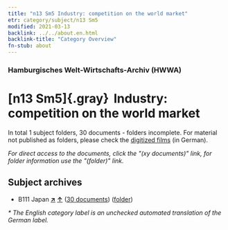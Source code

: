 ```yaml
---
title: "n13 Sm5 Industry: competition on the world market"
etr: category/subject/n13 Sm5
modified: 2021-03-13
backlink: ../../about.en.html
backlink-title: "Category Overview"
fn-stub: about
---
```


### Hamburgisches Welt-Wirtschafts-Archiv (HWWA)
# [n13 Sm5]{.gray}&#8201; Industry: competition on the world market&#160; 





In total 1 subject folders, 30 documents - folders incomplete.
For material not published as folders, please check the [digitized films](/film/h1_sh) (in German).

_For direct access to the documents, click the "(xy documents)" link, for folder information use the "(folder)" link._

## Subject archives


- B111 Japan [**&nearr;**](../../../geo/i/141272/about.en.html "Japan (all folders)") [**&uarr;**](../../../geo/about.en.html#B111 "Country category system") (<a href="https://pm20.zbw.eu/dfgview/sh/141272,145104" title="about: Japan : Industry: competition on the world market" target="_blank">30 documents</a>) ([folder](http://purl.org/pressemappe20/folder/sh/141272,145104))


_* The English category label is an unchecked automated translation of the German label._

